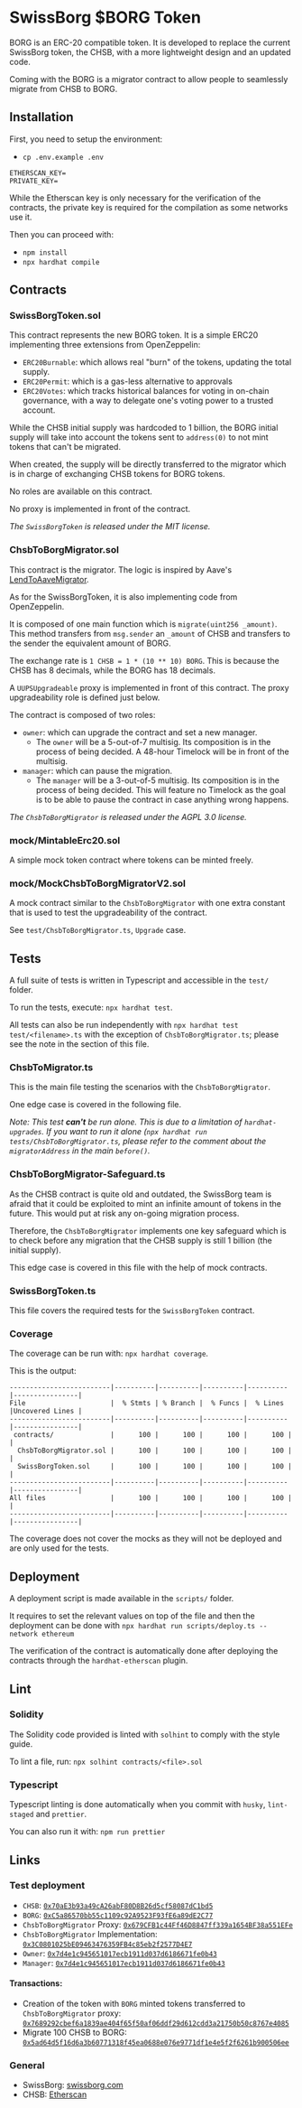 # SwissBorg $BORG Token

BORG is an ERC-20 compatible token. It is developed to replace the current SwissBorg token, the CHSB, with a more lightweight design and an updated code.

Coming with the BORG is a migrator contract to allow people to seamlessly migrate from CHSB to BORG.

## Installation

First, you need to setup the environment:

- `cp .env.example .env`
```
ETHERSCAN_KEY=
PRIVATE_KEY=
```

While the Etherscan key is only necessary for the verification of the contracts, the private key is required for the compilation as some networks use it.

Then you can proceed with:

- `npm install`
- `npx hardhat compile`

## Contracts

### SwissBorgToken.sol

This contract represents the new BORG token. It is a simple ERC20 implementing three extensions from OpenZeppelin:

- `ERC20Burnable`: which allows real "burn" of the tokens, updating the total supply.
- `ERC20Permit`: which is a gas-less alternative to approvals
- `ERC20Votes`: which tracks historical balances for voting in on-chain governance, with a way to delegate one's voting power to a trusted account.

While the CHSB initial supply was hardcoded to 1 billion, the BORG initial supply will take into account the tokens sent to `address(0)` to not mint tokens that can't be migrated.

When created, the supply will be directly transferred to the migrator which is in charge of exchanging CHSB tokens for BORG tokens.

No roles are available on this contract. 

No proxy is implemented in front of the contract.

_The `SwissBorgToken` is released under the MIT license._

### ChsbToBorgMigrator.sol

This contract is the migrator. The logic is inspired by Aave's [LendToAaveMigrator](https://github.com/aave/aave-token-v2/blob/master/contracts/token/LendToAaveMigrator.sol).

As for the SwissBorgToken, it is also implementing code from OpenZeppelin.

It is composed of one main function which is `migrate(uint256 _amount)`. This method transfers from `msg.sender` an `_amount` of CHSB and transfers to the sender the equivalent amount of BORG.

The exchange rate is `1 CHSB = 1 * (10 ** 10) BORG`. This is because the CHSB has 8 decimals, while the BORG has 18 decimals.

A `UUPSUpgradeable` proxy is implemented in front of this contract. The proxy upgradeability role is defined just below.

The contract is composed of two roles:
- `owner`: which can upgrade the contract and set a new manager.
  - The `owner` will be a 5-out-of-7 multisig. Its composition is in the process of being decided. A 48-hour Timelock will be in front of the multisig.
- `manager`: which can pause the migration.
  - The `manager` will be a 3-out-of-5 multisig. Its composition is in the process of being decided. This will feature no Timelock as the goal is to be able to pause the contract in case anything wrong happens.

_The `ChsbToBorgMigrator` is released under the AGPL 3.0 license._

### mock/MintableErc20.sol

A simple mock token contract where tokens can be minted freely.

### mock/MockChsbToBorgMigratorV2.sol

A mock contract similar to the `ChsbToBorgMigrator` with one extra constant that is used to test the upgradeability of the contract.

See `test/ChsbToBorgMigrator.ts`, `Upgrade` case.

## Tests

A full suite of tests is written in Typescript and accessible in the `test/` folder.

To run the tests, execute: `npx hardhat test`.

All tests can also be run independently with `npx hardhat test test/<filename>.ts` with the exception of `ChsbToBorgMigrator.ts`; please see the note in the section of this file.

### ChsbToMigrator.ts

This is the main file testing the scenarios with the `ChsbToBorgMigrator`.

One edge case is covered in the following file.

_Note: This test **can't** be run alone. This is due to a limitation of `hardhat-upgrades`. If you want to run it alone (`npx hardhat run tests/ChsbToBorgMigrator.ts`, please refer to the comment about the `migratorAddress` in the main `before()`._

### ChsbToBorgMigrator-Safeguard.ts

As the CHSB contract is quite old and outdated, the SwissBorg team is afraid that it could be exploited to mint an infinite amount of tokens in the future. This would put at risk any on-going migration process.

Therefore, the `ChsbToBorgMigrator` implements one key safeguard which is to check before any migration that the CHSB supply is still 1 billion (the initial supply).

This edge case is covered in this file with the help of mock contracts.

### SwissBorgToken.ts

This file covers the required tests for the `SwissBorgToken` contract.

### Coverage

The coverage can be run with: `npx hardhat coverage`.

This is the output:

```
-------------------------|----------|----------|----------|----------|----------------|
File                     |  % Stmts | % Branch |  % Funcs |  % Lines |Uncovered Lines |
-------------------------|----------|----------|----------|----------|----------------|
 contracts/              |      100 |      100 |      100 |      100 |                |
  ChsbToBorgMigrator.sol |      100 |      100 |      100 |      100 |                |
  SwissBorgToken.sol     |      100 |      100 |      100 |      100 |                |
-------------------------|----------|----------|----------|----------|----------------|
All files                |      100 |      100 |      100 |      100 |                |
-------------------------|----------|----------|----------|----------|----------------|
```

The coverage does not cover the mocks as they will not be deployed and are only used for the tests.

## Deployment

A deployment script is made available in the `scripts/` folder.

It requires to set the relevant values on top of the file and then the deployment can be done with `npx hardhat run scripts/deploy.ts --network ethereum`

The verification of the contract is automatically done after deploying the contracts through the `hardhat-etherscan` plugin.

## Lint

### Solidity

The Solidity code provided is linted with `solhint` to comply with the style guide. 

To lint a file, run: `npx solhint contracts/<file>.sol`

### Typescript

Typescript linting is done automatically when you commit with `husky`, `lint-staged` and `prettier`.

You can also run it with: `npm run prettier`

## Links

### Test deployment

- `CHSB`: [`0x70aE3b93a49cA26abF80D8B26d5cf58087dC1bd5`](https://sepolia.etherscan.io/address/0x70ae3b93a49ca26abf80d8b26d5cf58087dc1bd5)
- `BORG`: [`0xC5a86570bb55c1109c92A9523F93fE6a89dE2C77`](https://sepolia.etherscan.io/address/0xc5a86570bb55c1109c92a9523f93fe6a89de2c77)
- `ChsbToBorgMigrator` Proxy: [`0x679CFB1c44Ff46D8847ff339a1654BF38a551EFe`](https://sepolia.etherscan.io/address/0x679cfb1c44ff46d8847ff339a1654bf38a551efe)
- `ChsbToBorgMigrator` Implementation: [`0x3C0801025bE09463476359FB4c85eb2f2577D4E7`](https://sepolia.etherscan.io/address/0x3c0801025be09463476359fb4c85eb2f2577d4e7)
- `Owner`: [`0x7d4e1c945651017ecb1911d037d6186671fe0b43`](https://sepolia.etherscan.io/address/0x7d4e1c945651017ecb1911d037d6186671fe0b43)
- `Manager`: [`0x7d4e1c945651017ecb1911d037d6186671fe0b43`](https://sepolia.etherscan.io/address/0x7d4e1c945651017ecb1911d037d6186671fe0b43)

#### Transactions:

- Creation of the token with `BORG` minted tokens transferred to `ChsbToBorgMigrator` proxy: [`0x7689292cbef6a1839ae404f65f50af06ddf29d612cdd3a21750b50c8767e4085`](https://sepolia.etherscan.io/tx/0x7689292cbef6a1839ae404f65f50af06ddf29d612cdd3a21750b50c8767e4085)
- Migrate 100 CHSB to BORG: [`0x5ad64d5f16d6a3b60771318f45ea0688e076e9771df1e4e5f2f6261b900506ee`](https://sepolia.etherscan.io/tx/0x5ad64d5f16d6a3b60771318f45ea0688e076e9771df1e4e5f2f6261b900506ee)

### General

- SwissBorg: [swissborg.com](https://swissborg.com)
- CHSB: [Etherscan](https://etherscan.io/address/0xba9d4199fab4f26efe3551d490e3821486f135ba)